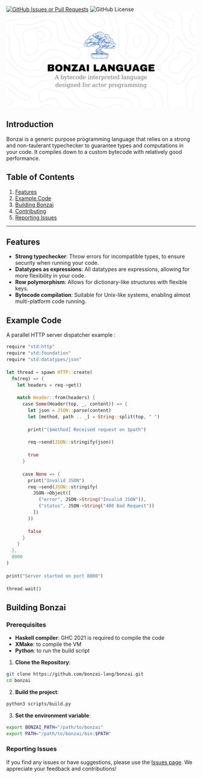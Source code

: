 [![GitHub Issues or Pull Requests](https://img.shields.io/github/issues/bonzai-lang/bonzai?style=for-the-badge)](https://github.com/bonzai-lang/bonzai/issues)
![GitHub License](https://img.shields.io/github/license/bonzai-lang/bonzai?style=for-the-badge)
![Bonzai](assets/banner.png)

## Introduction

Bonzai is a generic purpose programming language that relies on a strong and non-taulerant typechecker to guarantee types and computations in your code. It compiles down to a custom bytecode with relatively good performance.

## Table of Contents

1. [Features](#features)
2. [Example Code](#example-code)
3. [Building Bonzai](#building-bonzai)
4. [Contributing](/CONTRIBUTING.md)
5. [Reporting Issues](#reporting-issues)

---

## Features

- **Strong typechecker**: Throw errors for incompatible types, to ensure security when running your code.
- **Datatypes as expressions**: All datatypes are expressions, allowing for more flexibility in your code.
- **Row polymorphism**: Allows for dictionary-like structures with flexible keys.
- **Bytecode compilation**: Suitable for Unix-like systems, enabling almost multi-platform code running.

## Example Code

A parallel HTTP server dispatcher example :

```rs
require "std:http"
require "std:foundation"
require "std:datatypes/json"

let thread = spawn HTTP::create(
  fn(req) => {
    let headers = req->get()

    match Header::from(headers) {
      case Some(Header(top, _, content)) => {
        let json = JSON::parse(content)
        let [method, path .. _] = String::split(top, " ")

        print("[$method] Received request on $path")

        req->send(JSON::stringify(json))

        true
      }

      case None => {
        print("Invalid JSON")
        req->send(JSON::stringify(
          JSON->Object([
            ("error", JSON->String("Invalid JSON")),
            ("status", JSON->String("400 Bad Request"))
          ])
        ))

        false
      }
    }
  },
  8000
)

print("Server started on port 8000")

thread.wait()
```

## Building Bonzai

### Prerequisites
- **Haskell compiler**: GHC 2021 is required to compile the code
- **XMake**: to compile the VM
- **Python**: to run the build script

1. **Clone the Repository**: 
  ```sh
  git clone https://github.com/bonzai-lang/bonzai.git
  cd bonzai
  ```
2. **Build the project**:
  ```sh
  python3 scripts/build.py
  ```
3. **Set the environment variable**:
  ```sh
  export BONZAI_PATH="/path/to/bonzai"
  export PATH="/path/to/bonzai/bin:$PATH"
  ```

### Reporting Issues

If you find any issues or have suggestions, please use the [Issues page](https://github.com/bonzai-lang/bonzai/issues). We appreciate your feedback and contributions!
